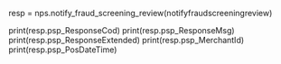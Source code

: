 
resp = nps.notify_fraud_screening_review(notifyfraudscreeningreview)

print(resp.psp_ResponseCod)
print(resp.psp_ResponseMsg)
print(resp.psp_ResponseExtended)
print(resp.psp_MerchantId)
print(resp.psp_PosDateTime)
